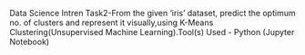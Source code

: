 Data Science Intren Task2-From the given ‘iris’ dataset, predict the optimum no. of clusters and represent it visually,using K-Means Clustering(Unsupervised Machine Learning).Tool(s) Used - Python (Jupyter Notebook)
